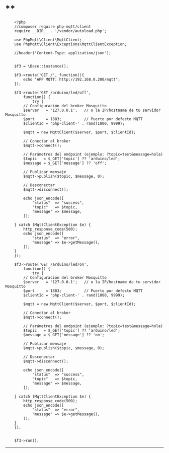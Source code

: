 # **
        <?php
        //composer require php-mqtt/client
        require __DIR__ . '/vendor/autoload.php';

        use PhpMqtt\Client\MqttClient;
        use PhpMqtt\Client\Exceptions\MqttClientException;

        //header('Content-Type: application/json');


        $f3 = \Base::instance();

        $f3->route('GET /', function(){
            echo "APP MQTT: http://192.168.0.200/mqtt";
        });

        $f3->route('GET /arduino/led/off',
            function() {
                try {
            // Configuración del broker Mosquitto
            $server   = '127.0.0.1';   // o la IP/hostname de tu servidor Mosquitto
            $port     = 1883;          // Puerto por defecto MQTT
            $clientId = 'php-client-' . rand(1000, 9999);

            $mqtt = new MqttClient($server, $port, $clientId);

            // Conectar al broker
            $mqtt->connect();

            // Parámetros del endpoint (ejemplo: ?topic=test&message=hola)
            $topic   = $_GET['topic'] ?? 'arduino/led';
            $message = $_GET['message'] ?? 'off';

            // Publicar mensaje
            $mqtt->publish($topic, $message, 0);

            // Desconectar
            $mqtt->disconnect();

            echo json_encode([
                "status"  => "success",
                "topic"   => $topic,
                "message" => $message,
            ]);

        } catch (MqttClientException $e) {
            http_response_code(500);
            echo json_encode([
                "status"  => "error",
                "message" => $e->getMessage(),
            ]);
        }
        });

        $f3->route('GET /arduino/led/on',
            function() {
                try {
            // Configuración del broker Mosquitto
            $server   = '127.0.0.1';   // o la IP/hostname de tu servidor Mosquitto
            $port     = 1883;          // Puerto por defecto MQTT
            $clientId = 'php-client-' . rand(1000, 9999);

            $mqtt = new MqttClient($server, $port, $clientId);

            // Conectar al broker
            $mqtt->connect();

            // Parámetros del endpoint (ejemplo: ?topic=test&message=hola)
            $topic   = $_GET['topic'] ?? 'arduino/led';
            $message = $_GET['message'] ?? 'on';

            // Publicar mensaje
            $mqtt->publish($topic, $message, 0);

            // Desconectar
            $mqtt->disconnect();

            echo json_encode([
                "status"  => "success",
                "topic"   => $topic,
                "message" => $message,
            ]);

        } catch (MqttClientException $e) {
            http_response_code(500);
            echo json_encode([
                "status"  => "error",
                "message" => $e->getMessage(),
            ]);
        }
        });


        $f3->run();
 ---
 